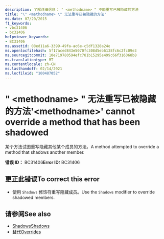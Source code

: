 ```yaml
---
description: 了解详细信息： " <methodname> " 不能重写已被隐藏的方法
title: "\" <methodname> \" 无法重写已被隐藏的方法"
ms.date: 07/20/2015
f1_keywords:
- vbc31406
- bc31406
helpviewer_keywords:
- BC31406
ms.assetid: 08ed11a6-3399-49fa-ac6e-c5df1328a24e
ms.openlocfilehash: 5f17aced843e5070fc308d5eb6138fc6c2fc09e3
ms.sourcegitcommit: 10e719780594efc781b15295e499c66f316068b8
ms.translationtype: MT
ms.contentlocale: zh-CN
ms.lasthandoff: 02/14/2021
ms.locfileid: "100487052"
---
```

# <a name="methodname-cannot-override-a-method-that-has-been-shadowed"></a><span data-ttu-id="fc386-103">" \<methodname> " 无法重写已被隐藏的方法</span><span class="sxs-lookup"><span data-stu-id="fc386-103">'\<methodname>' cannot override a method that has been shadowed</span></span>

<span data-ttu-id="fc386-104">某个方法试图重写隐藏其他某个成员的方法。</span><span class="sxs-lookup"><span data-stu-id="fc386-104">A method attempted to override a method that shadows another member.</span></span>  
  
 <span data-ttu-id="fc386-105">**错误 ID：** BC31406</span><span class="sxs-lookup"><span data-stu-id="fc386-105">**Error ID:** BC31406</span></span>  
  
## <a name="to-correct-this-error"></a><span data-ttu-id="fc386-106">更正此错误</span><span class="sxs-lookup"><span data-stu-id="fc386-106">To correct this error</span></span>  
  
- <span data-ttu-id="fc386-107">使用 `Shadows` 修饰符重写隐藏成员。</span><span class="sxs-lookup"><span data-stu-id="fc386-107">Use the `Shadows` modifier to override shadowed members.</span></span>  
  
## <a name="see-also"></a><span data-ttu-id="fc386-108">请参阅</span><span class="sxs-lookup"><span data-stu-id="fc386-108">See also</span></span>

- [<span data-ttu-id="fc386-109">Shadows</span><span class="sxs-lookup"><span data-stu-id="fc386-109">Shadows</span></span>](../language-reference/modifiers/shadows.md)
- [<span data-ttu-id="fc386-110">替代</span><span class="sxs-lookup"><span data-stu-id="fc386-110">Overrides</span></span>](../language-reference/modifiers/overrides.md)

